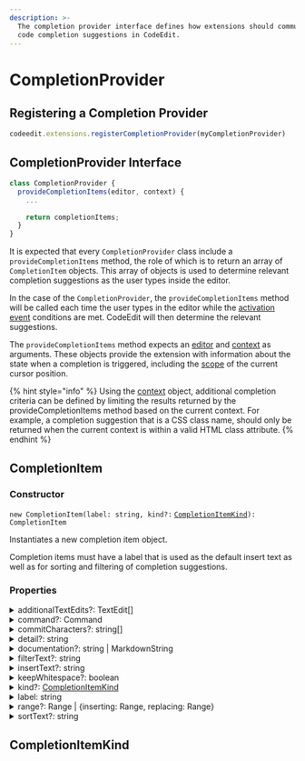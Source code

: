 ```yaml
---
description: >-
  The completion provider interface defines how extensions should communicate
  code completion suggestions in CodeEdit.
---
```


# CompletionProvider

## Registering a Completion Provider

```javascript
codeedit.extensions.registerCompletionProvider(myCompletionProvider)
```

## CompletionProvider Interface

```javascript
class CompletionProvider {
  provideCompletionItems(editor, context) {
    ...
    
    return completionItems;
  }
}
```

It is expected that every `CompletionProvider` class include a `provideCompletionItems` method, the role of which is to return an array of `CompletionItem` objects. This array of objects is used to determine relevant completion suggestions as the user types inside the editor.

In the case of the `CompletionProvider`, the `provideCompletionItems` method will be called each time the user types in the editor while the [activation event](../../activation-events.md) conditions are met. CodeEdit will then determine the relevant suggestions.

The `provideCompletionItems` method expects an [editor](../texteditor/textedit.md) and [context](context.md) as arguments. These objects provide the extension with information about the state when a completion is triggered, including the [scope](../scope.md) of the current cursor position.

{% hint style="info" %}
Using the [context](context.md) object, additional completion criteria can be defined by limiting the results returned by the provideCompletionItems method based on the current context. For example, a completion suggestion that is a CSS class name, should only be returned when the current context is within a valid HTML class attribute.
{% endhint %}

## CompletionItem

### Constructor

`new CompletionItem(label: string, kind?:` [`CompletionItemKind`](./#undefined)`): CompletionItem`

Instantiates a new completion item object.

Completion items must have a label that is used as the default insert text as well as for sorting and filtering of completion suggestions.

### Properties

<details>

<summary>additionalTextEdits?: TextEdit[]</summary>

An array of additional text edits that should be applied when the completion is selected. _Edits must not overlap._

</details>

<details>

<summary>command?: Command</summary>

A command that should be executed after insertion of the selected completion.

</details>

<details>

<summary>commitCharacters?: string[]</summary>



</details>

<details>

<summary>detail?: string</summary>



</details>

<details>

<summary>documentation?: string | MarkdownString</summary>



</details>

<details>

<summary>filterText?: string</summary>



</details>

<details>

<summary>insertText?: string</summary>



</details>

<details>

<summary>keepWhitespace?: boolean</summary>



</details>

<details>

<summary>kind?: <a href="./#undefined">CompletionItemKind</a></summary>



</details>

<details>

<summary>label: string</summary>

The label of the completion item. It is also the default text that is inserted if the insertText property is not set.

</details>

<details>

<summary>range?: Range | {inserting: Range, replacing: Range}</summary>



</details>

<details>

<summary>sortText?: string</summary>



</details>

## CompletionItemKind

